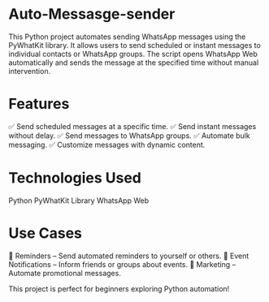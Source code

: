 # Auto-Messasge-sender
This Python project automates sending WhatsApp messages using the PyWhatKit library. It allows users to send scheduled or instant messages to individual contacts or WhatsApp groups. The script opens WhatsApp Web automatically and sends the message at the specified time without manual intervention.
# Features
✅ Send scheduled messages at a specific time.
✅ Send instant messages without delay.
✅ Send messages to WhatsApp groups.
✅ Automate bulk messaging.
✅ Customize messages with dynamic content.

# Technologies Used
Python
PyWhatKit Library
WhatsApp Web

# Use Cases
📌 Reminders – Send automated reminders to yourself or others.
📌 Event Notifications – Inform friends or groups about events.
📌 Marketing – Automate promotional messages.

This project is perfect for beginners exploring Python automation! 
